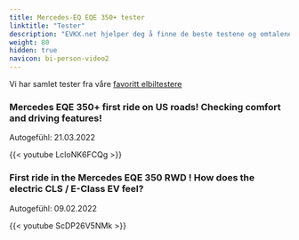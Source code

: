 ```yaml
---
title: Mercedes-EQ EQE 350+ tester
linktitle: "Tester"
description: "EVKX.net hjelper deg å finne de beste testene og omtalene av denne modellen."
weight: 80
hidden: true
navicon: bi-person-video2
---
```

Vi har samlet tester fra våre [favoritt elbiltestere](../../../../../guides/evreviewers/)

<div class="container text-center shadow p-2 pe-4 mb-5 bg-body-tertiary rounded border">
<h3>Mercedes EQE 350+ first ride on US roads! Checking comfort and driving features!</h3>
<p>Autogefühl: 21.03.2022</p>

{{< youtube LcloNK6FCQg >}}

</div>
<div class="container text-center shadow p-2 pe-4 mb-5 bg-body-tertiary rounded border">
<h3>First ride in the Mercedes EQE 350 RWD ! How does the electric CLS / E-Class EV feel?</h3>
<p>Autogefühl: 09.02.2022</p>

{{< youtube ScDP26V5NMk >}}

</div>
